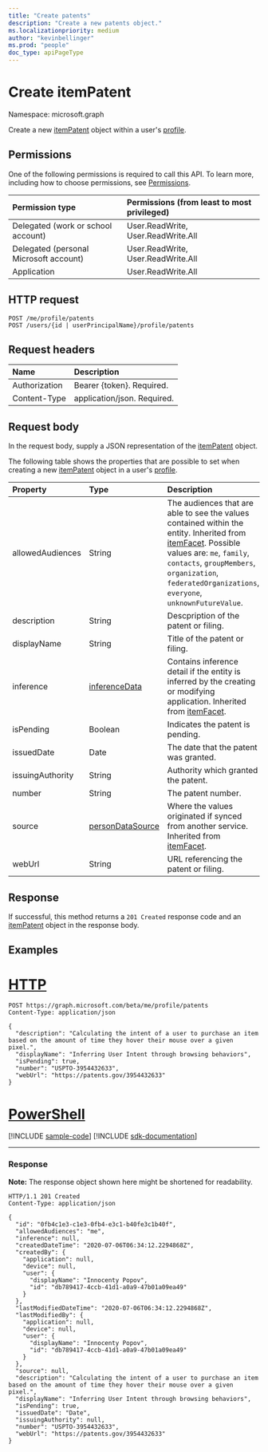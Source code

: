 ```yaml
---
title: "Create patents"
description: "Create a new patents object."
ms.localizationpriority: medium
author: "kevinbellinger"
ms.prod: "people"
doc_type: apiPageType
---
```


# Create itemPatent

Namespace: microsoft.graph

Create a new [itemPatent](../resources/itempatent.md) object within a user's [profile](../resources/profile.md).

## Permissions

One of the following permissions is required to call this API. To learn more, including how to choose permissions, see [Permissions](/graph/permissions-reference).

| Permission type                        | Permissions (from least to most privileged)                                      |
|:---------------------------------------|:---------------------------------------------------------------------------------|
| Delegated (work or school account)     | User.ReadWrite, User.ReadWrite.All |
| Delegated (personal Microsoft account) | User.ReadWrite, User.ReadWrite.All |
| Application                            | User.ReadWrite.All                            |
## HTTP request

<!-- {
  "blockType": "ignored"
}
-->
``` http
POST /me/profile/patents
POST /users/{id | userPrincipalName}/profile/patents
```

## Request headers
|Name|Description|
|:---|:---|
|Authorization|Bearer {token}. Required.|
|Content-Type|application/json. Required.|

## Request body
In the request body, supply a JSON representation of the [itemPatent](../resources/itempatent.md) object.

The following table shows the properties that are possible to set when creating a new [itemPatent](../resources/itempatent.md) object in a user's [profile](../resources/profile.md).

|Property|Type|Description|
|:---|:---|:---|
|allowedAudiences|String|The audiences that are able to see the values contained within the entity. Inherited from [itemFacet](../resources/itemfacet.md). Possible values are: `me`, `family`, `contacts`, `groupMembers`, `organization`, `federatedOrganizations`, `everyone`, `unknownFutureValue`.|
|description|String|Descpription of the patent or filing. |
|displayName|String|Title of the patent or filing. |
|inference|[inferenceData](../resources/inferencedata.md)|Contains inference detail if the entity is inferred by the creating or modifying application. Inherited from [itemFacet](../resources/itemfacet.md).|
|isPending        |Boolean     |Indicates the patent is pending.        |
|issuedDate       |Date        |The date that the patent was granted.   |
|issuingAuthority |String      |Authority which granted the patent.     |
|number           |String      |The patent number.                      |
|source|[personDataSource](../resources/persondatasource.md)|Where the values originated if synced from another service. Inherited from [itemFacet](../resources/itemfacet.md).|
|webUrl           |String      |URL referencing the patent or filing. |

## Response

If successful, this method returns a `201 Created` response code and an [itemPatent](../resources/itempatent.md) object in the response body.

## Examples

# [HTTP](#tab/http)
<!-- {
  "blockType": "request",
  "name": "create_itempatent_from_profile"
}
-->
``` http
POST https://graph.microsoft.com/beta/me/profile/patents
Content-Type: application/json

{
  "description": "Calculating the intent of a user to purchase an item based on the amount of time they hover their mouse over a given pixel.",
  "displayName": "Inferring User Intent through browsing behaviors",
  "isPending": true,
  "number": "USPTO-3954432633",
  "webUrl": "https://patents.gov/3954432633"
}
```

# [PowerShell](#tab/powershell)
[!INCLUDE [sample-code](../includes/snippets/powershell/create-itempatent-from-profile-powershell-snippets.md)]
[!INCLUDE [sdk-documentation](../includes/snippets/snippets-sdk-documentation-link.md)]

---

### Response

**Note:** The response object shown here might be shortened for readability.
<!-- {
  "blockType": "response",
  "truncated": true,
  "@odata.type": "microsoft.graph.itemPatent"
}
-->
``` http
HTTP/1.1 201 Created
Content-Type: application/json

{
  "id": "0fb4c1e3-c1e3-0fb4-e3c1-b40fe3c1b40f",
  "allowedAudiences": "me",
  "inference": null,
  "createdDateTime": "2020-07-06T06:34:12.2294868Z",
  "createdBy": {
    "application": null,
    "device": null,
    "user": {
      "displayName": "Innocenty Popov",
      "id": "db789417-4ccb-41d1-a0a9-47b01a09ea49"
    }
  },
  "lastModifiedDateTime": "2020-07-06T06:34:12.2294868Z",
  "lastModifiedBy": {
    "application": null,
    "device": null,
    "user": {
      "displayName": "Innocenty Popov",
      "id": "db789417-4ccb-41d1-a0a9-47b01a09ea49"
    }
  },
  "source": null,
  "description": "Calculating the intent of a user to purchase an item based on the amount of time they hover their mouse over a given pixel.",
  "displayName": "Inferring User Intent through browsing behaviors",
  "isPending": true,
  "issuedDate": "Date",
  "issuingAuthority": null,
  "number": "USPTO-3954432633",
  "webUrl": "https://patents.gov/3954432633"
}
```


